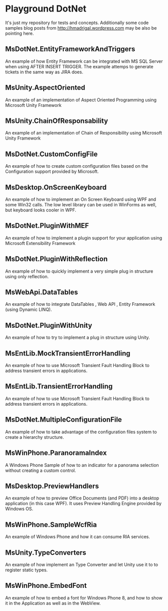 # Playground DotNet #

It's just my repository for tests and concepts. Additionally some code samples blog posts from http://hmadrigal.wordpress.com may be also be pointing here.  

## MsDotNet.EntityFrameworkAndTriggers ##
An example of how Entity Framework can be integrated with MS SQL Server when using AFTER INSERT TRIGGER. The example attemps to generate tickets in the same way as JIRA does.

## MsUnity.AspectOriented ##
An example of an implementation of Aspect Oriented Programming using Microsoft Unity Framework

## MsUnity.ChainOfResponsability ##
An example of an implementation of Chain of Responsibility using Microsoft Unity Framework

## MsDotNet.CustomConfigFile ##
An example of how to create custom configuration files based on the Configuration support provided by Microsoft.

## MsDesktop.OnScreenKeyboard ##
An example of how to implement an On Screen Keyboard using WPF and some Win32 calls. The low level library can be used in WinForms as well, but keyboard looks cooler in WPF. 

## MsDotNet.PluginWithMEF ##
An example of how to implement a plugin support for your application using Microsoft Extensibility Framework

## MsDotNet.PluginWithReflection ##
An example of how to quickly implement a very simple plug in structure using only reflection. 

## MsWebApi.DataTables ##
An example of how to integrate DataTables , Web API , Entity Framework (using Dynamic LINQ).

## MsDotNet.PluginWithUnity ##
An example of how to try to implement a plug in structure using Unity.

## MsEntLib.MockTransientErrorHandling ##
An example of how to use Microsoft Transient Fault Handling Block to address transient errors in applications.

## MsEntLib.TransientErrorHandling ##
An example of how to use Microsoft Transient Fault Handling Block to address transient errors in applications.

## MsDotNet.MultipleConfigurationFile ##
An example of how to take advantage of the configuration files system to create a hierarchy structure.

## MsWinPhone.ParanoramaIndex ##
A Windows Phone Sample of how to an indicator for a panorama selection without creating a custom control.

## MsDesktop.PreviewHandlers ##
An example of how to preview Office Documents (and PDF) into a desktop application (in this case WPF). It uses Preview Handling Engine provided by Windows OS.

## MsWinPhone.SampleWcfRia ##
An example of Windows Phone and how it can consume RIA services.

## MsUnity.TypeConverters ##
An example of how implement an Type Converter and let Unity use it to to register static types.

## MsWinPhone.EmbedFont ##
An example of how to embed a font for Windows Phone 8, and how to show it in the Application as well as in the WebView.
